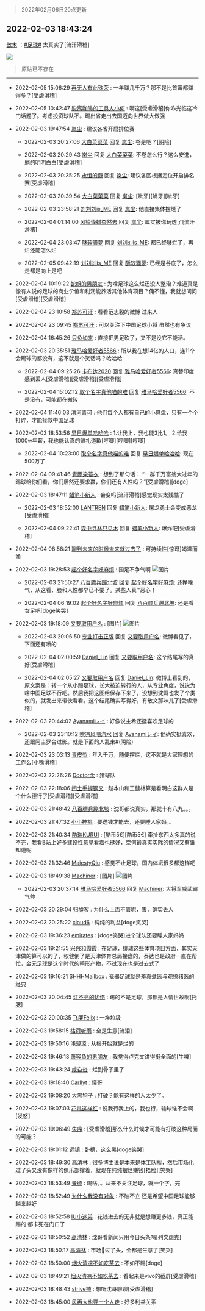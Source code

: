 > 2022年02月06日20点更新
<link rel="stylesheet" href="https://cdn.jsdelivr.net/gh/taotie6/sampleJSON@main/css/photo_show.css">
<meta name="referrer" content="no-referrer" />


 ## 2022-02-03 18:43:24 

 [㪚木](https://www.coolapk.com/feed/33285761?shareKey=ODg5Mjk0NWJkYWFlNjFmYzE4OWE~) ：<a class="feed-link-tag" href="/t/足球?type=0">#足球#</a> 太真实了[流汗滑稽] 

<div class="album">
<img class="img-item" src="https://image.coolapk.com/feed/2022/0203/18/1081091_9f4db528_5002_1722_590@1063x7802.jpeg" />
</div>

> 原贴已不存在 

 ------- 

- 2022-02-05 15:06:29 [再无人有此殊荣](uid=3133758) : 一年赚几千万？那不是比首富都赚得多？[受虐滑稽] 

- 2022-02-05 10:42:47 [脱离咖啡的工具人小何](uid=710568) : 啊这[受虐滑稽]你咋光临这冷门话题了。考虑投资球队不。踢出省走出去国迈向世界做大做强 

- 2022-02-03 19:47:54 [岚尘](uid=1308250) : 建议各省开启排位赛 

    - 2022-02-03 20:27:06 [大白菜菜菜](uid=2081020) 回复 [岚尘](uid=1308250): 卷是吧？[阴险] 

    - 2022-02-03 20:29:43 [岚尘](uid=1308250) 回复 [大白菜菜菜](uid=2081020): 不卷怎么行？这么安逸，躺的明明白白[受虐滑稽] 

    - 2022-02-03 20:35:25 [永恒的蔚](uid=1008174) 回复 [岚尘](uid=1308250): 建议各区根据定位开启排名赛[受虐滑稽] 

    - 2022-02-03 20:39:54 [大白菜菜菜](uid=2081020) 回复 [岚尘](uid=1308250): [呲牙][呲牙][呲牙] 

    - 2022-02-03 23:58:21 [刘刘刘is_ME](uid=4119920) 回复 [岚尘](uid=1308250): 他直接集体摆烂了 

    - 2022-02-04 01:14:00 [风销绛蜡杳然去](uid=4219898) 回复 [岚尘](uid=1308250): 属实被你玩透了[流汗滑稽] 

    - 2022-02-04 23:03:47 [酥软骚夢](uid=2327749) 回复 [刘刘刘is_ME](uid=4119920): 都已经够烂了，再烂还能怎么烂 

    - 2022-02-05 09:42:19 [刘刘刘is_ME](uid=4119920) 回复 [酥软骚夢](uid=2327749): 已经是谷底了，怎么走都是向上是吧 

- 2022-02-04 10:19:22 [蛇姐的男朋友](uid=7769305) : 为啥足球这么烂还没人整治？难道真是像有人说的足球的商业价值和利润能养活其他体育项目？俺不懂，我就想问问[受虐滑稽][受虐滑稽] 

- 2022-02-04 23:10:58 [郑苏可汗](uid=678781) : 看看范志毅的微博 过来人 

- 2022-02-04 23:09:45 [郑苏可汗](uid=678781) : 可以关注下中国足球小将 虽然也有争议 

- 2022-02-04 16:45:26 [只负如来](uid=1057736) : 直接把男足砍了，又不是没它不能活。 

- 2022-02-03 20:35:51 [雅马哈爱好者5566](uid=2270540) : 所以我在想14亿的人口，连11个会踢球的都没有，这不就是个笑话吗？哈哈哈 

    - 2022-02-04 09:25:26 [卡布达2020](uid=696546) 回复 [雅马哈爱好者5566](uid=2270540): 真替印度感到丢人[受虐滑稽][受虐滑稽][受虐滑稽] 

    - 2022-02-04 15:02:12 [取个名字真他喵的难](uid=2242411) 回复 [雅马哈爱好者5566](uid=2270540): 不是没有，可能都在搬砖 

- 2022-02-04 11:46:03 [清河青可](uid=3277480) : 他们每个人都有自己的小算盘，只有一个个打碎，才能拯救中国足球 

- 2022-02-03 18:53:56 [早日爆单哈哈哈](uid=2188936) : 1.让我上，我也能3比1。
2.给我1000w年薪，我也能认真的赔礼道歉[哼唧][哼唧][哼唧] 

    - 2022-02-04 10:23:00 [取个名字真他喵的难](uid=2242411) 回复 [早日爆单哈哈哈](uid=2188936): 现在500万了 

- 2022-02-04 09:41:46 [青雨染蓑衣](uid=1535940) : 想到了那句话：
“一群千万富翁大过年的踢球给你们看，你们居然还要求赢，你们还有人性吗？”​
[受虐滑稽][doge] 

- 2022-02-03 18:47:11 [蜡笔小新人](uid=4236945) : 会变吗[流汗滑稽]感觉现实太残酷了 

    - 2022-02-03 18:52:00 [LANTREN](uid=2194571) 回复 [蜡笔小新人](uid=4236945): 屠龙勇士会变成恶龙[受虐滑稽] 

    - 2022-02-04 09:22:41 [森中寻林只见木](uid=738706) 回复 [蜡笔小新人](uid=4236945): 爆炸吧[受虐滑稽] 

- 2022-02-04 08:58:21 [聊到未来的时候未来就过去了](uid=2025343) : 可持续性[惊讶]竭泽而渔 

- 2022-02-03 19:28:53 [起个好名字好麻烦](uid=1758175) : 国足不争气啊 ![图片](https://image.coolapk.com/feed/2022/0203/19/1758175_ff663565_7731_7663_111@109x120.jpeg)

    - 2022-02-03 21:50:27 [八百膘兵蹦北坡](uid=1105274) 回复 [起个好名字好麻烦](uid=1758175): 还挣啥气，从这看，脸和人性都早已不要了。某些人真™恶心！ 

    - 2022-02-04 06:19:02 [起个好名字好麻烦](uid=1758175) 回复 [八百膘兵蹦北坡](uid=1105274): 还是看女足吧[doge笑哭] 

- 2022-02-03 19:18:09 [又要取用户名](uid=4165690) : [图片] ![图片](https://image.coolapk.com/feed/2022/0203/19/4165690_bb2cd1e7_7088_5026_823@640x5908.jpeg)

    - 2022-02-03 20:06:50 [专业打击正版](uid=6543891) 回复 [又要取用户名](uid=4165690): 微博看见了，下面还有喷的 

    - 2022-02-04 02:00:59 [Daniel_Lin](uid=1890735) 回复 [又要取用户名](uid=4165690): 这个结尾写的真好[受虐滑稽] 

    - 2022-02-04 02:05:27 [又要取用户名](uid=4165690) 回复 [Daniel_Lin](uid=1890735): 微博上看到的，原文案是：转一个从小踢足球，长大被迫转行的人，从专业角度，说说为啥中国足球不行吧。 ​​​然后我把这图给保存下来了，没想到沈哥也发了个类似的，就发出来带伙看看。这个结尾确实写得好，有散文那味儿了[受虐滑稽] 

- 2022-02-03 20:44:02 [Ayanamiレイ](uid=3358558) : 好像说主希还挺喜欢足球的 

    - 2022-02-03 23:10:12 [吹凉风喝汽水](uid=1078141) 回复 [Ayanamiレイ](uid=3358558): 他确实挺喜欢，还跟阿圭罗合过影。就是下面的人乱来#(阴险) 

- 2022-02-03 23:03:13 [青皮梨](uid=1109281) : 年入千万，随便摆烂，这不就是大家理想的工作么[小嘴滑稽] 

- 2022-02-03 22:26:26 [Doctor余](uid=1383402) : 猪球队 

- 2022-02-03 22:18:06 [闰土手握钢叉](uid=3177928) : 赵本山和王健林算是看明白这群人是个什么德行了[受虐滑稽][受虐滑稽] 

- 2022-02-03 21:48:42 [八百膘兵蹦北坡](uid=1105274) : 沈哥都说真实，那就十有八九。。。 

- 2022-02-03 21:47:32 [小小神棍](uid=688970) : 要送钱才能去，还要睡人家妈。。 

- 2022-02-03 21:40:34 [酷瑞KURUI](uid=3279596) : [酷币5€][酷币5€]
牵扯东西太多真的说不完，我看B站上好多建设性意见看着也挺好，奈何最真实实际的情况又有谁知道呢 

- 2022-02-03 21:32:46 [MajestyQiu](uid=2494762) : 感觉不止足球，国内体坛很多都这样吧 

- 2022-02-03 18:49:38 [Machiner](uid=3114536) : [图片] ![图片](https://image.coolapk.com/feed/2022/0203/18/3114536_7137361e_5378_1068_843@1045x1568.jpeg)

    - 2022-02-03 20:37:14 [雅马哈爱好者5566](uid=2270540) 回复 [Machiner](uid=3114536): 大将军威武霸气帅 

- 2022-02-03 20:29:04 [归墟客](uid=3287587) : 为什么上面不管呢，害，确实丢人 

- 2022-02-03 20:25:22 [cloud6](uid=852635) : 纯纯的利益[doge笑哭] 

- 2022-02-03 19:36:23 [emirates](uid=2140963) : [doge笑哭]进个球队还要睡人家妈妈 

- 2022-02-03 19:21:55 [兴兴和霞霞](uid=2029334) : 在足球，排球这些体育项目方面，其实天津做的算可以的了，权健倒了是天津体育总局接盘的，泰达也是政府一直在帮忙，金元足球是这个时代的畸形产物，不过现在也是过去式了 

- 2022-02-03 19:16:21 [SHHHMailbox](uid=3071885) : 瓷器足球就是羞真煮医与观撩猪医的经典 

- 2022-02-03 20:04:45 [灯不亮的忧伤](uid=2715037) : 踢的不是足球，那都是人情世故啊[托腮] 

- 2022-02-03 20:00:35 [飞廉Felix](uid=900024) : 一堆垃圾 

- 2022-02-03 19:58:15 [枯荷听雨](uid=1019728) : 全是生意[流泪] 

- 2022-02-03 19:50:16 [浅薄凉](uid=1630624) : 从根开始就是烂的 

- 2022-02-03 19:46:13 [萧容鱼的男朋友](uid=2377889) : 我觉得卢克文讲得挺全面的[牛啤] 

- 2022-02-03 19:43:24 [咸旮沓](uid=1248718) : 烂到骨子里了 

- 2022-02-03 19:18:40 [Carllyt](uid=3398102) : 懂哥 

- 2022-02-03 19:08:20 [大黑狗子](uid=1259186) : 打破？能有这样的人太少了。 

- 2022-02-03 19:07:03 [花儿这样红](uid=3618501) : 说我行我上的，我也行，输球谁不会啊[发怒] 

- 2022-02-03 19:06:49 [失序](uid=1009107) : [受虐滑稽]那么什么时候才可能有打破这种局面的可能？ 

- 2022-02-03 19:01:12 [远镇](uid=1471248) : 卧槽，这么黑[doge笑哭] 

- 2022-02-03 18:49:30 [高清林](uid=8114305) : 很多博主说是本来是体工队🈯，然后市场化过了头又没有像样的俱乐部撑着，就现在纯纯摆烂赚钱[捂脸][笑哭] 

- 2022-02-03 18:53:49 [景德](uid=1098770) : 踢啥。。从来不关注足球，就一个字，完 

- 2022-02-03 18:52:49 [为什么我没有对象](uid=2236988) : 不破不立 还是希望中国足球能够越来越好 

- 2022-02-03 18:52:58 [IU小迷弟](uid=2571083) : 花钱进去的无非就是想赚更多钱，真正能踢的 都卡死在门口了 

- 2022-02-03 18:50:52 [高清林](uid=8114305) : 沈哥看新闻只用今日头条吗[列文虎克] 

- 2022-02-03 18:50:17 [高清林](uid=8114305) : 市场🌸过了头，全都是生意了[笑哭] 

- 2022-02-03 18:50:00 [烟火清凉不如吃茶去](uid=4279524) : 不如不踢[doge] 

- 2022-02-03 18:49:21 [烟火清凉不如吃茶去](uid=4279524) : 看起来是vivo的截屏[受虐滑稽] 

- 2022-02-03 18:48:43 [strive植](uid=1468928) : 想听沈哥聊聊[受虐滑稽] 

- 2022-02-03 18:45:00 [风再大也要一个人走](uid=1870992) : 好多利益关系 

